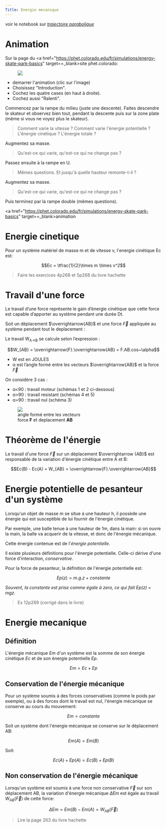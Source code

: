 ```yaml
---
Title: Energie mecanique
---
```


voir le notebook sur *[trajectoire parabolique](/docs/PC_1ere/notebooks/PC_notebooks/)*
# Animation
Sur la page du <a href="https://phet.colorado.edu/fr/simulations/energy-skate-park-basics" target==_blank>site phet.colorado</a>:

<figure><a href="https://phet.colorado.edu/fr/simulations/energy-skate-park-basics" target==_blank>
  <img src="../images/energieMeca_phet.png"></a>
</figure>

* demarrer l'animation (clic sur l'image)
* Choisissez "Introduction".
* Cochez les quatre cases (en haut à droite).
* Cochez aussi "Ralenti".

Commencez par la rampe du milieu (juste une descente). Faites descendre le skateur et observez bien tout, pendant la descente puis sur la zone plate (même si vous ne voyez plus le skateur). 

> Comment varie la vitesse ? Comment varie l'énergie potentielle ? L'énergie cinétique ? L'énergie totale ?

Augmentez sa masse. 

> Qu'est-ce qui varie, qu'est-ce qui ne change pas ?

Passez ensuite à la rampe en U. 

> Mêmes questions. Et jusqu'à quelle hauteur remonte-t-il ?

Augmentez sa masse. 

> Qu'est-ce qui varie, qu'est-ce qui ne change pas ?

Puis terminez par la rampe double (mêmes questions).

<a href="https://phet.colorado.edu/fr/simulations/energy-skate-park-basics" target==_blank>animation</a>

# Energie cinetique
Pour un système matériel de masse m et de vitesse v, l'energie cinétique Ec est:

$$Ec = \tfrac{1}{2}\times m \times v^2$$

> Faire les exercices 4p268 et 5p268 du livre hachette

# Travail d'une force
Le travail d’une force représente le gain d’énergie cinétique que cette force est capable d’apporter au système pendant une durée Dt.

Soit un déplacement $\overrightarrow{AB}$ et une force $\overrightarrow{F}$ appliquée au système pendant tout le deplacement : 

Le travail W<sub>A->B</sub> se calcule selon l’expression : 

$$W_{AB} = \overrightarrow{F}.\overrightarrow{AB} = F.AB.cos~\alpha$$

* W est en JOULES
* α est l’angle formé entre les vecteurs $\overrightarrow{AB}$ et la force $\overrightarrow{F}$

On considère 3 cas : 

  * α<90 : travail moteur (schémas 1 et 2 ci-dessous)
  * α>90 : travail resistant (schémas 4 et 5)
  * α=90 : travail nul (schéma 3)

<figure>
  <img src="../images/travail_force.png">
  <figcaption>angle formé entre les vecteurs<br>force <b>F</b> et deplacement <b>AB</b></figcaption>
</figure>



# Théorème de l'énergie
Le travail d'une force $\overrightarrow{F}$ sur un déplacement $\overrightarrow {AB}$ est responsable de la variation d'énergie cinétique entre A et B:

$$Ec(B) - Ec(A) = W_{AB} = \overrightarrow{F}.\overrightarrow{AB}$$

# Energie potentielle de pesanteur d'un système
Lorsqu'un objet de masse m se situe à une hauteur h, il possède une énergie qui est susceptible de lui fournir de l'énergie cinétique. 

Par exemple, une balle tenue à une hauteur de 1m, dans la main: si on ouvre la main, la balle va acquerir de la vitesse, et donc de l'énergie mécanique.

Cette énergie contenue est de l'*énergie potentielle*.

Il existe plusieurs définitions pour l'énergie potentielle. Celle-ci dérive d'une force d'interaction, *conservative*.

Pour la force de pesanteur, la définition de l'énergie potentielle est:

$$Ep(z) = m.g.z + constante$$

*Souvent, la constante est prise comme égale à zero, ce qui fait Ep(z) = mgz*.

> Ex 12p269 (corrigé dans le livre)

# Energie mecanique
## Définition
L'énergie mécanique *Em* d'un système est la somme de son énergie cinétique *Ec* et de son énergie potentielle *Ep*.

$$Em = Ec + Ep$$

## Conservation de l'énergie mécanique
Pour un système soumis à des forces conservatives (comme le poids par exemple), ou à des forces dont le travail est nul, l'énergie mécanique se conserve au cours du mouvement:

$$Em = constante$$

Soit un système dont l'énergie mécanique se conserve sur le déplacement AB:

$$Em(A) = Em(B)$$

Soit:

$$Ec(A) + Ep(A) = Ec(B) + Ep(B)$$

## Non conservation de l'énergie mécanique
Lorsqu'un système est soumis à une force non conservative $\overrightarrow{F}$ sur son déplacement AB, la variation d'énergie mécanique $\Delta Em$ est égale au travail $W_{AB}(\overrightarrow{F})$ de cette force:

$$\Delta Em = Em(B) - Em(A) = W_{AB}(\overrightarrow{F})$$

> Lire la page 263 du livre hachette




